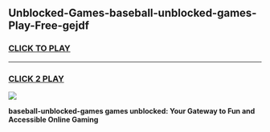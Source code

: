 
## Unblocked-Games-baseball-unblocked-games-Play-Free-gejdf
<h3>
<a href="https://premium76.site?title=baseball-unblocked-games&ref=20A">CLICK TO PLAY</a></h3>
<hr>

<h3>
<a href="https://premium76.site?title=baseball-unblocked-games&ref=20A">CLICK 2 PLAY</a>
  
</h3>

<a href="https://premium76.site?title=baseball-unblocked-games&ref=20A"><img src="https://clearcache.store/games.png"></a>


**baseball-unblocked-games games unblocked: Your Gateway to Fun and Accessible Online Gaming**
